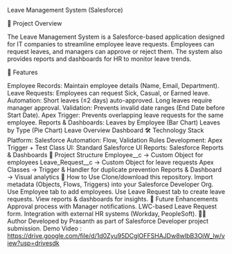 Leave Management System (Salesforce)

📌 Project Overview

The Leave Management System is a Salesforce-based application designed for IT companies to streamline employee leave requests.
Employees can request leaves, and managers can approve or reject them. The system also provides reports and dashboards for HR to monitor leave trends.

🚀 Features

Employee Records: Maintain employee details (Name, Email, Department).
Leave Requests: Employees can request Sick, Casual, or Earned leave.
Automation:
Short leaves (≤2 days) auto-approved.
Long leaves require manager approval.
Validation: Prevents invalid date ranges (End Date before Start Date).
Apex Trigger: Prevents overlapping leave requests for the same employee.
Reports & Dashboards:
Leaves by Employee (Bar Chart)
Leaves by Type (Pie Chart)
Leave Overview Dashboard
🛠️ Technology Stack
Platform: Salesforce
Automation: Flow, Validation Rules
Development: Apex Trigger + Test Class
UI: Standard Salesforce UI
Reports: Salesforce Reports & Dashboards
📂 Project Structure
Employee__c → Custom Object for employees
Leave_Request__c → Custom Object for leave requests
Apex Classes → Trigger & Handler for duplicate prevention
Reports & Dashboard → Visual analytics
🎯 How to Use
Clone/download this repository.
Import metadata (Objects, Flows, Triggers) into your Salesforce Developer Org.
Use Employee tab to add employees.
Use Leave Request tab to create leave requests.
View reports & dashboards for insights.
🔮 Future Enhancements
Approval process with Manager notifications.
LWC-based Leave Request form.
Integration with external HR systems (Workday, PeopleSoft).
👩‍💻 Author
Developed by Prasanth as part of Salesforce Developer project submission.
Demo Video : https://drive.google.com/file/d/1d0Zyu95DCglOFFSHAJDw8wIbB3OiW_lw/view?usp=drivesdk
